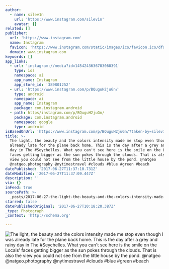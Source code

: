```yaml
---
author:
  - name: silev1n
    url: 'https://www.instagram.com/silev1n'
    avatar: {}
related: []
publisher:
  url: 'https://www.instagram.com'
  name: Instagram
  favicon: 'https://www.instagram.com/static/images/ico/favicon.ico/dfa85bb1fd63.ico'
  domain: www.instagram.com
keywords: []
app_links:
  - url: 'instagram://media?id=1454243636703060391'
    type: ios
    namespace: ai
    app_name: Instagram
    app_store_id: '389801252'
  - url: 'https://www.instagram.com/p/BQuguH2juGn/'
    type: android
    namespace: ai
    app_name: Instagram
    package: com.instagram.android
  - path: https/instagram.com/p/BQuguH2juGn/
    package: com.instagram.android
    namespace: google
    type: android
isBasedOnUrl: 'https://www.instagram.com/p/BQuguH2juGn/?taken-by=silev1n'
title: >-
  The light, the beauty and the colors intensity made me stop even though I was
  already late for the plane back home. This is the day after a grey and rainy
  day in The #Seychelles. What you can't see here is the smile on the Locals'
  faces getting bigger as the sun pokes through the clouds. That is also the
  view you could not see from the little house by the pond. @natgeo
  @natgeo.photography @nytimestravel #clouds #blue #green #beach
datePublished: '2017-06-27T11:37:10.731Z'
dateModified: '2017-06-27T11:37:09.447Z'
description: ''
via: {}
inFeed: true
sourcePath: >-
  _posts/2017-06-27-the-light-the-beauty-and-the-colors-intensity-made-me-stop.md
starred: false
datePublishedOriginal: '2017-06-27T10:18:20.387Z'
_type: Photograph
_context: 'http://schema.org'

---
```

![The light, the beauty and the colors intensity made me stop even though I was already late for the plane back home. This is the day after a grey and rainy day in The #Seychelles. What you can't see here is the smile on the Locals' faces getting bigger as the sun pokes through the clouds. That is also the view you could not see from the little house by the pond. @natgeo @natgeo.photography @nytimestravel #clouds #blue #green #beach](https://scontent.cdninstagram.com/t51.2885-15/s640x640/sh0.08/e35/16788828_1806414686272875_773472104761786368_n.jpg)